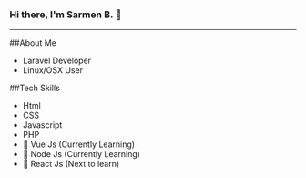 ### Hi there, I'm Sarmen B. 👋
---

##About Me
- Laravel Developer
- Linux/OSX User
  
##Tech Skills
-  Html
-  CSS
-  Javascript
-  PHP
-  🔭 Vue Js (Currently Learning)
-  🔭 Node Js (Currently Learning)
- 🔭  React Js (Next to learn)
  
